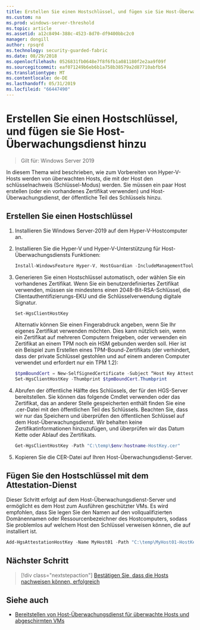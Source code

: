 ```yaml
---
title: Erstellen Sie einen Hostschlüssel, und fügen sie Sie Host-Überwachungsdienst hinzu
ms.custom: na
ms.prod: windows-server-threshold
ms.topic: article
ms.assetid: a12c8494-388c-4523-8d70-df9400bbc2c0
manager: dongill
author: rpsqrd
ms.technology: security-guarded-fabric
ms.date: 08/29/2018
ms.openlocfilehash: 0526831fb0648e7f8f6fb1a081180f2e2aa9f09f
ms.sourcegitcommit: eaf071249b6eb6b1a758b38579a2d87710abfb54
ms.translationtype: MT
ms.contentlocale: de-DE
ms.lasthandoff: 05/31/2019
ms.locfileid: "66447490"
---
```

# <a name="create-a-host-key-and-add-it-to-hgs"></a>Erstellen Sie einen Hostschlüssel, und fügen sie Sie Host-Überwachungsdienst hinzu

>Gilt für: Windows Server 2019


In diesem Thema wird beschrieben, wie zum Vorbereiten von Hyper-V-Hosts werden von überwachten Hosts, die mit der Host den schlüsselnachweis (Schlüssel-Modus) werden. Sie müssen ein paar Host erstellen (oder ein vorhandenes Zertifikat verwenden) und Host-Überwachungsdienst, der öffentliche Teil des Schlüssels hinzu.

## <a name="create-a-host-key"></a>Erstellen Sie einen Hostschlüssel

1.  Installieren Sie Windows Server-2019 auf dem Hyper-V-Hostcomputer an.
2.  Installieren Sie die Hyper-V und Hyper-V-Unterstützung für Host-Überwachungsdiensts Funktionen:

    ```powershell
    Install-WindowsFeature Hyper-V, HostGuardian -IncludeManagementTools -Restart
    ``` 

3.  Generieren Sie einen Hostschlüssel automatisch, oder wählen Sie ein vorhandenes Zertifikat. Wenn Sie ein benutzerdefiniertes Zertifikat verwenden, müssen sie mindestens einen 2048-Bit-RSA-Schlüssel, die Clientauthentifizierungs-EKU und die Schlüsselverwendung digitale Signatur.

    ```powershell
    Set-HgsClientHostKey
    ```

    Alternativ können Sie einen Fingerabdruck angeben, wenn Sie Ihr eigenes Zertifikat verwenden möchten. 
    Dies kann nützlich sein, wenn ein Zertifikat auf mehreren Computern freigeben, oder verwenden ein Zertifikat an einem TPM noch ein HSM gebunden werden soll. Hier ist ein Beispiel zum Erstellen eines TPM-Bound-Zertifikats (der verhindert, dass der private Schlüssel gestohlen und auf einem anderen Computer verwendet und erfordert nur ein TPM 1.2):

    ```powershell
    $tpmBoundCert = New-SelfSignedCertificate -Subject “Host Key Attestation ($env:computername)” -Provider “Microsoft Platform Crypto Provider”
    Set-HgsClientHostKey -Thumbprint $tpmBoundCert.Thumbprint
    ```

4.  Abrufen der öffentliche Hälfte des Schlüssels, der für den HGS-Server bereitstellen. Sie können das folgende Cmdlet verwenden oder das Zertifikat, das an anderer Stelle gespeicherten enthält finden Sie eine .cer-Datei mit den öffentlichen Teil des Schlüssels. Beachten Sie, dass wir nur das Speichern und überprüfen den öffentlichen Schlüssel auf dem Host-Überwachungsdienst. Wir behalten keine Zertifikatinformationen hinzuzufügen, und überprüfen wir das Datum Kette oder Ablauf des Zertifikats.

    ```powershell
    Get-HgsClientHostKey -Path "C:\temp\$env:hostname-HostKey.cer"
    ```

5.  Kopieren Sie die CER-Datei auf Ihren Host-Überwachungsdienst-Server.

## <a name="add-the-host-key-to-the-attestation-service"></a>Fügen Sie den Hostschlüssel mit dem Attestation-Dienst

Dieser Schritt erfolgt auf dem Host-Überwachungsdienst-Server und ermöglicht es dem Host zum Ausführen geschützter VMs. Es wird empfohlen, dass Sie legen Sie den Namen auf den vollqualifizierten Domänennamen oder Ressourcenbezeichner des Hostcomputers, sodass Sie problemlos auf welchem Host den Schlüssel verweisen können, die auf installiert ist.

```powershell
Add-HgsAttestationHostKey -Name MyHost01 -Path "C:\temp\MyHost01-HostKey.cer"
``` 

## <a name="next-step"></a>Nächster Schritt

> [!div class="nextstepaction"]
> [Bestätigen Sie, dass die Hosts nachweisen können, erfolgreich](guarded-fabric-confirm-hosts-can-attest-successfully.md)

## <a name="see-also"></a>Siehe auch

- [Bereitstellen von Host-Überwachungsdienst für überwachte Hosts und abgeschirmten VMs](guarded-fabric-deploying-hgs-overview.md)
